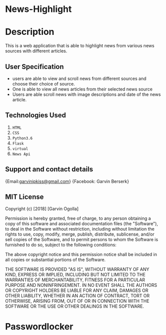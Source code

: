 # News-Highlight

# Description

This is a web application that is able to highlight news from various news sources with different articles.

## User Specification

*  users are able to view and scroll news from different sources and choose their choice of source.
* One is able to view all news articles from their selected news source
* Users are able scroll news with image descriptions and date of the news article.

## Technologies Used
1. `HTML`
2. `CSS`
3. `Python3.6`
4. `Flask`
5. `virtual`
6. `News Api`

## Support and contact details

{Email:garvinipkiss@gmail.com}
{Facebook: Garvin Berserk}

## MIT License
Copyright (c) [2018] [Garvin Ogolla]

Permission is hereby granted, free of charge, to any person obtaining a copy of this software and associated documentation files (the "Software"), to deal in the Software without restriction, including without limitation the rights to use, copy, modify, merge, publish, distribute, sublicense, and/or sell copies of the Software, and to permit persons to whom the Software is furnished to do so, subject to the following conditions:

The above copyright notice and this permission notice shall be included in all copies or substantial portions of the Software.

THE SOFTWARE IS PROVIDED "AS IS", WITHOUT WARRANTY OF ANY KIND, EXPRESS OR IMPLIED, INCLUDING BUT NOT LIMITED TO THE WARRANTIES OF MERCHANTABILITY, FITNESS FOR A PARTICULAR PURPOSE AND NONINFRINGEMENT. IN NO EVENT SHALL THE AUTHORS OR COPYRIGHT HOLDERS BE LIABLE FOR ANY CLAIM, DAMAGES OR OTHER LIABILITY, WHETHER IN AN ACTION OF CONTRACT, TORT OR OTHERWISE, ARISING FROM, OUT OF OR IN CONNECTION WITH THE SOFTWARE OR THE USE OR OTHER DEALINGS IN THE SOFTWARE.

# Passwordlocker
